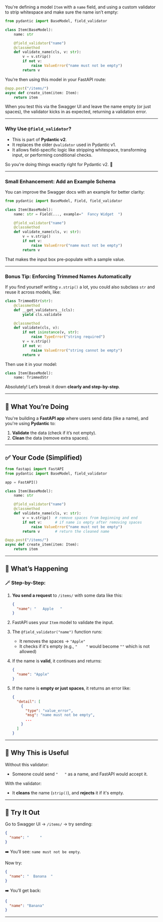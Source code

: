 You're defining a model `Item` with a `name` field, and using a custom validator to strip whitespace and make sure the name isn’t empty:

```python
from pydantic import BaseModel, field_validator

class Item(BaseModel):
    name: str

    @field_validator("name")
    @classmethod
    def validate_name(cls, v: str):
        v = v.strip()
        if not v:
            raise ValueError("name must not be empty")
        return v
```

You’re then using this model in your FastAPI route:

```python
@app.post("/items/")
async def create_item(item: Item):
    return item
```

When you test this via the Swagger UI and leave the name empty (or just spaces), the validator kicks in as expected, returning a validation error.

---

### Why Use `@field_validator`?

- This is part of **Pydantic v2**.
- It replaces the older `@validator` used in Pydantic v1.
- It allows field-specific logic like stripping whitespace, transforming input, or performing conditional checks.

So you're doing things exactly right for Pydantic v2. 🎯

---

### Small Enhancement: Add an Example Schema

You can improve the Swagger docs with an example for better clarity:

```python
from pydantic import BaseModel, Field, field_validator

class Item(BaseModel):
    name: str = Field(..., example="  Fancy Widget  ")

    @field_validator("name")
    @classmethod
    def validate_name(cls, v: str):
        v = v.strip()
        if not v:
            raise ValueError("name must not be empty")
        return v
```

That makes the input box pre-populate with a sample value.

---

### Bonus Tip: Enforcing Trimmed Names Automatically

If you find yourself writing `v.strip()` a lot, you could also subclass `str` and reuse it across models, like:

```python
class TrimmedStr(str):
    @classmethod
    def __get_validators__(cls):
        yield cls.validate

    @classmethod
    def validate(cls, v):
        if not isinstance(v, str):
            raise TypeError("string required")
        v = v.strip()
        if not v:
            raise ValueError("string cannot be empty")
        return v
```

Then use it in your model:

```python
class Item(BaseModel):
    name: TrimmedStr
```

Absolutely! Let’s break it down **clearly and step-by-step**.

---

## 🧱 What You’re Doing

You're building a **FastAPI app** where users send data (like a name), and you're using **Pydantic** to:
1. **Validate** the data (check if it’s not empty).
2. **Clean** the data (remove extra spaces).

---

## ✅ Your Code (Simplified)

```python
from fastapi import FastAPI
from pydantic import BaseModel, field_validator

app = FastAPI()

class Item(BaseModel):
    name: str

    @field_validator("name")
    @classmethod
    def validate_name(cls, v: str):
        v = v.strip()  # remove spaces from beginning and end
        if not v:      # if name is empty after removing spaces
            raise ValueError("name must not be empty")
        return v       # return the cleaned name

@app.post("/items/")
async def create_item(item: Item):
    return item
```

---

## 🧠 What’s Happening

### 🪄 Step-by-Step:

1. **You send a request** to `/items/` with some data like this:
   ```json
   {
     "name": "   Apple   "
   }
   ```

2. FastAPI uses your `Item` model to validate the input.

3. The `@field_validator("name")` function runs:
   - It removes the spaces → `"Apple"`
   - It checks if it's empty (e.g., `"    "` would become `""` which is not allowed)

4. If the name is **valid**, it continues and returns:
   ```json
   {
     "name": "Apple"
   }
   ```

5. If the name is **empty or just spaces**, it returns an error like:
   ```json
   {
     "detail": [
       {
         "type": "value_error",
         "msg": "name must not be empty",
         ...
       }
     ]
   }
   ```

---

## 📌 Why This is Useful

Without this validator:
- Someone could send `"   "` as a name, and FastAPI would accept it.

With the validator:
- It **cleans** the name (`strip()`), and **rejects** it if it's empty.

---

## 🧪 Try It Out

Go to Swagger UI → `/items/` → try sending:

```json
{
  "name": "     "
}
```

➡️ You’ll see: `name must not be empty`.

Now try:

```json
{
  "name": "  Banana  "
}
```

➡️ You’ll get back:

```json
{
  "name": "Banana"
}
```

---

